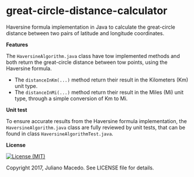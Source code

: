 # great-circle-distance-calculator
Haversine formula implementation in Java to calculate the great-circle distance between two pairs of latitude and longitude coordinates.

**Features**

The <code>HaversineAlgorithm.java</code> class have tow implemented methods and both return the great-circle distance between tow points, using the Haversine formula.

* The <code>distanceInKm(...)</code> method return their result in the Kilometers (Km) unit type.
* The <code>distanceInMi(...)</code> method return their result in the Miles (Mi) unit type, through a simple conversion of Km to Mi.

**Unit test**

To ensure accurate results from the Haversine formula implementation, the <code>HaversineAlgorithm.java</code> class are fully reviewed by unit tests, that can be found in class <code>HaversineAlgorithmTest.java</code>.

**License**

[![License (MIT)](https://img.shields.io/badge/license-MIT-brightgreen.svg?style=flat-square)](http://opensource.org/licenses/MIT)
  
Copyright 2017, Juliano Macedo.
See LICENSE file for details.
